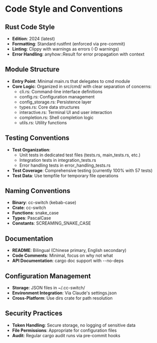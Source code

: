 # Code Style and Conventions

## Rust Code Style
- **Edition**: 2024 (latest)
- **Formatting**: Standard rustfmt (enforced via pre-commit)
- **Linting**: Clippy with warnings as errors (-D warnings)
- **Error Handling**: anyhow::Result for error propagation with context

## Module Structure
- **Entry Point**: Minimal main.rs that delegates to cmd module
- **Core Logic**: Organized in src/cmd/ with clear separation of concerns:
  - cli.rs: Command-line interface definitions
  - config.rs: Configuration management
  - config_storage.rs: Persistence layer
  - types.rs: Core data structures
  - interactive.rs: Terminal UI and user interaction
  - completion.rs: Shell completion logic
  - utils.rs: Utility functions

## Testing Conventions
- **Test Organization**: 
  - Unit tests in dedicated test files (tests.rs, main_tests.rs, etc.)
  - Integration tests in integration_tests.rs
  - Error handling tests in error_handling_tests.rs
- **Test Coverage**: Comprehensive testing (currently 100% with 57 tests)
- **Test Data**: Use tempfile for temporary file operations

## Naming Conventions
- **Binary**: cc-switch (kebab-case)
- **Crate**: cc-switch 
- **Functions**: snake_case
- **Types**: PascalCase
- **Constants**: SCREAMING_SNAKE_CASE

## Documentation
- **README**: Bilingual (Chinese primary, English secondary)
- **Code Comments**: Minimal, focus on why not what
- **API Documentation**: cargo doc support with --no-deps

## Configuration Management
- **Storage**: JSON files in ~/.cc-switch/
- **Environment Integration**: Via Claude's settings.json
- **Cross-Platform**: Use dirs crate for path resolution

## Security Practices
- **Token Handling**: Secure storage, no logging of sensitive data
- **File Permissions**: Appropriate for configuration files
- **Audit**: Regular cargo audit runs via pre-commit hooks